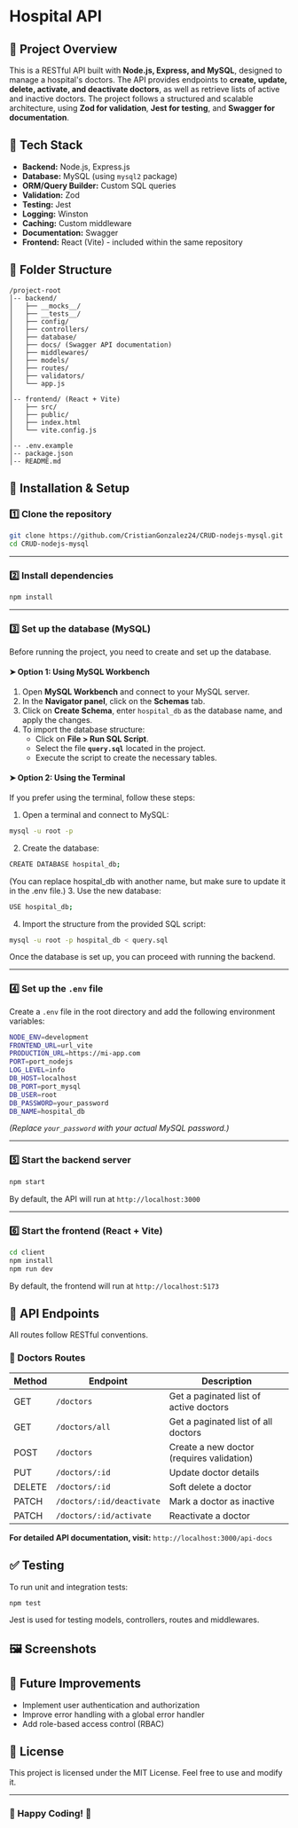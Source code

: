 # Hospital API

## 📌 Project Overview
This is a RESTful API built with **Node.js, Express, and MySQL**, designed to manage a hospital's doctors. The API provides endpoints to **create, update, delete, activate, and deactivate doctors**, as well as retrieve lists of active and inactive doctors. The project follows a structured and scalable architecture, using **Zod for validation**, **Jest for testing**, and **Swagger for documentation**.

## 🚀 Tech Stack
- **Backend:** Node.js, Express.js
- **Database:** MySQL (using `mysql2` package)
- **ORM/Query Builder:** Custom SQL queries
- **Validation:** Zod
- **Testing:** Jest
- **Logging:** Winston
- **Caching:** Custom middleware
- **Documentation:** Swagger
- **Frontend:** React (Vite) - included within the same repository

## 📂 Folder Structure
```
/project-root
│-- backend/
│   ├── __mocks__/
│   ├── __tests__/
│   ├── config/
│   ├── controllers/
│   ├── database/
│   ├── docs/ (Swagger API documentation)
│   ├── middlewares/
│   ├── models/
│   ├── routes/
│   ├── validators/
│   └── app.js
│
│-- frontend/ (React + Vite)
│   ├── src/
│   ├── public/
│   ├── index.html
│   └── vite.config.js
│
│-- .env.example
│-- package.json
│-- README.md
```

## 🔧 Installation & Setup

### 1️⃣ Clone the repository
```sh
git clone https://github.com/CristianGonzalez24/CRUD-nodejs-mysql.git
cd CRUD-nodejs-mysql
```

---

### 2️⃣ Install dependencies
```sh
npm install
```

---

### 3️⃣ Set up the database (MySQL)
Before running the project, you need to create and set up the database.

#### ➤ **Option 1: Using MySQL Workbench**
1. Open **MySQL Workbench** and connect to your MySQL server.
2. In the **Navigator panel**, click on the **Schemas** tab.
3. Click on **Create Schema**, enter `hospital_db` as the database name, and apply the changes.
4. To import the database structure:
   - Click on **File > Run SQL Script**.
   - Select the file **`query.sql`** located in the project.
   - Execute the script to create the necessary tables.

#### ➤ **Option 2: Using the Terminal**
If you prefer using the terminal, follow these steps:

1. Open a terminal and connect to MySQL:
```sh
mysql -u root -p
```
2. Create the database:
```sh
CREATE DATABASE hospital_db;
```
(You can replace hospital_db with another name, but make sure to update it in the .env file.)
3. Use the new database:
```sh
USE hospital_db;
```
4. Import the structure from the provided SQL script:
```sh
mysql -u root -p hospital_db < query.sql
```
Once the database is set up, you can proceed with running the backend.

---

### 4️⃣ Set up the `.env` file
Create a `.env` file in the root directory and add the following environment variables:
```sh
NODE_ENV=development
FRONTEND_URL=url_vite
PRODUCTION_URL=https://mi-app.com
PORT=port_nodejs
LOG_LEVEL=info
DB_HOST=localhost
DB_PORT=port_mysql
DB_USER=root
DB_PASSWORD=your_password
DB_NAME=hospital_db
```
*(Replace `your_password` with your actual MySQL password.)*

---

### 5️⃣ Start the backend server
```sh
npm start
```
By default, the API will run at `http://localhost:3000`

---

### 6️⃣ Start the frontend (React + Vite)
```sh
cd client
npm install
npm run dev
```
By default, the frontend will run at `http://localhost:5173`

## 🐝 API Endpoints
All routes follow RESTful conventions.

### **🔹 Doctors Routes**
| Method | Endpoint               | Description |
|--------|------------------------|-------------|
| GET    | `/doctors`             | Get a paginated list of active doctors |
| GET    | `/doctors/all`         | Get a paginated list of all doctors |
| POST   | `/doctors`             | Create a new doctor (requires validation) |
| PUT    | `/doctors/:id`         | Update doctor details |
| DELETE | `/doctors/:id`         | Soft delete a doctor |
| PATCH  | `/doctors/:id/deactivate` | Mark a doctor as inactive |
| PATCH  | `/doctors/:id/activate` | Reactivate a doctor |

**For detailed API documentation, visit:** `http://localhost:3000/api-docs`

## ✅ Testing
To run unit and integration tests:
```sh
npm test
```
Jest is used for testing models, controllers, routes and middlewares.

## 🖼️ Screenshots
> 

## 🎯 Future Improvements
- Implement user authentication and authorization
- Improve error handling with a global error handler
- Add role-based access control (RBAC)

## 📝 License
This project is licensed under the MIT License. Feel free to use and modify it.

---
### 🎉 Happy Coding! 🚀
